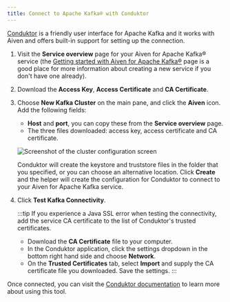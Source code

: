 ```yaml
---
title: Connect to Apache Kafka® with Conduktor
---
```


[Conduktor](https://www.conduktor.io/) is a friendly user interface for Apache Kafka and it works with Aiven and offers built-in support for setting up the connection.

1.  Visit the **Service overview** page for your Aiven for Apache Kafka®
    service (the [Getting started with Aiven for Apache Kafka®](/docs/products/kafka/get-started) page is a good place for more information about creating
    a new service if you don't have one already).

1.  Download the **Access Key**, **Access Certificate** and **CA Certificate**.

1.  Choose **New Kafka Cluster** on the main pane, and click the
    **Aiven** icon. Add the following fields:

    -   **Host** and **port**, you can copy these from the **Service overview**
        page.
    -   The three files downloaded: access key, access certificate and
        CA certificate.

    ![Screenshot of the cluster configuration screen](/images/content/products/kafka/conduktor-config.png)

    Conduktor will create the keystore and truststore files in the
    folder that you specified, or you can choose an alternative
    location. Click **Create** and the helper will create the
    configuration for Conduktor to connect to your Aiven for Apache
    Kafka service.

1.  Click **Test Kafka Connectivity**.

    :::tip
    If you experience a Java SSL error when testing the connectivity,
    add the service CA certificate to the list of Conduktor's trusted
    certificates.

    -   Download the **CA Certificate** file to your computer.
    -   In the Conduktor application, click the settings dropdown in the
        bottom right hand side and choose **Network**.
    -   On the **Trusted Certificates** tab, select **Import** and
        supply the CA certificate file you downloaded. Save the
        settings.
    :::

Once connected, you can visit the [Conduktor
documentation](https://docs.conduktor.io/) to learn more about using
this tool.
